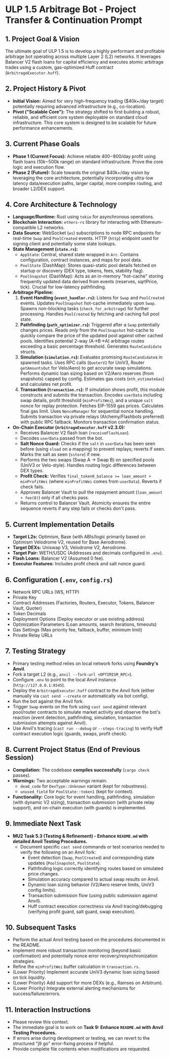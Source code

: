 # ULP 1.5 Arbitrage Bot - Project Transfer & Continuation Prompt

## 1. Project Goal & Vision

The ultimate goal of ULP 1.5 is to develop a highly performant and profitable arbitrage bot operating across multiple Layer 2 (L2) networks. It leverages Balancer V2 flash loans for capital efficiency and executes atomic arbitrage trades using a custom, gas-optimized Huff contract (`ArbitrageExecutor.huff`).

## 2. Project History & Pivot

*   **Initial Vision:** Aimed for very high-frequency trading ($40k+/day target) potentially requiring advanced infrastructure (e.g., co-location).
*   **Pivot ("Scalable Core"):** The strategy shifted to first building a robust, reliable, and efficient core system deployable on standard cloud infrastructure. This core system is designed to be scalable for future performance enhancements.

## 3. Current Phase Goals

*   **Phase 1 (Current Focus):** Achieve reliable $400-$800/day profit using flash loans ($10k-$500k range) on standard infrastructure. Prove the core logic and execution flow.
*   **Phase 2 (Future):** Scale towards the original $40k+/day vision by leveraging the core architecture, potentially incorporating ultra-low latency data/execution paths, larger capital, more complex routing, and broader L2/DEX support.

## 4. Core Architecture & Technology

*   **Language/Runtime:** Rust using `tokio` for asynchronous operations.
*   **Blockchain Interaction:** `ethers-rs` library for interacting with Ethereum-compatible L2 networks.
*   **Data Source:** WebSocket (`ws`) subscriptions to node RPC endpoints for real-time `Swap` and `PoolCreated` events. HTTP (`http`) endpoint used for signing client and potentially some state lookups.
*   **State Management (`state.rs`):**
    *   `AppState`: Central, shared state wrapped in `Arc`. Contains configuration, contract instances, and maps for pool data.
    *   `PoolState` (DashMap): Stores quasi-static pool details fetched on startup or discovery (DEX type, tokens, fees, stability flag).
    *   `PoolSnapshot` (DashMap): Acts as an in-memory "hot-cache" storing frequently updated data derived from events (reserves, sqrtPrice, tick). Crucial for low-latency pathfinding.
*   **Arbitrage Pipeline:**
    1.  **Event Handling (`event_handler.rs`):** Listens for `Swap` and `PoolCreated` events. Updates `PoolSnapshot` hot-cache immediately upon `Swap`. Spawns non-blocking tasks (`check_for_arbitrage`) for further processing. Handles `PoolCreated` by fetching and caching full pool state.
    2.  **Pathfinding (`path_optimizer.rs`):** Triggered after a `Swap` potentially changes prices. Reads *only* from the `PoolSnapshot` hot-cache to quickly compare the price of the updated pool against other cached pools. Identifies potential 2-way (A->B->A) arbitrage routes exceeding a basic percentage threshold. Generates `RouteCandidate` structs.
    3.  **Simulation (`simulation.rs`):** Evaluates promising `RouteCandidate`s in spawned tasks. Uses RPC calls (`QuoterV2` for UniV3, Router `getAmountsOut` for Velo/Aero) to get accurate swap simulations. Performs dynamic loan sizing based on V2/Aero reserves (from snapshots) capped by config. Estimates gas costs (`eth_estimateGas`) and calculates net profit.
    4.  **Transaction (`transaction.rs`):** If simulation shows profit, this module constructs and submits the transaction. Encodes `userData` including swap details, profit threshold (`minProfitWei`), and a unique `salt` nonce for replay protection. Fetches EIP-1559 gas prices. Calculates final gas limit. Uses `NonceManager` for sequential nonce handling. Submits transaction via private relays (Alchemy/Flashbots preferred) with public RPC fallback. Monitors transaction confirmation status.
*   **On-Chain Executor (`ArbitrageExecutor.huff` v2.3.0):**
    *   Receives Balancer V2 flash loan (`receiveFlashLoan`).
    *   Decodes `userData` passed from the bot.
    *   **Salt Nonce Guard:** Checks if the `salt` in `userData` has been seen before (using `sload` on a mapping) to prevent replays; reverts if seen. Marks the salt as seen (`sstore`) if new.
    *   Performs the two swaps (Swap A -> Swap B) on specified pools (UniV3 or Velo-style). Handles routing logic differences between DEX types.
    *   **Profit Check:** Verifies `final_token0_balance >= loan_amount + minProfitWei` (where `minProfitWei` comes from `userData`). Reverts if check fails.
    *   Approves Balancer Vault to pull the repayment amount (`loan_amount + fee(0)`) only if all checks pass.
    *   Returns control to Balancer Vault. Atomicity ensures the entire sequence reverts if any step fails or checks don't pass.

## 5. Current Implementation Details

*   **Target L2s:** Optimism, Base (with ABIs/logic primarily based on Optimism Velodrome V2, reused for Base Aerodrome).
*   **Target DEXs:** Uniswap V3, Velodrome V2, Aerodrome.
*   **Target Pair:** WETH/USDC (Addresses and decimals configured in `.env`).
*   **Flash Loans:** Balancer V2 (Assumed 0 fee).
*   **Executor Features:** Includes profit check and salt nonce guard.

## 6. Configuration (`.env`, `config.rs`)

*   Network RPC URLs (WS, HTTP)
*   Private Key
*   Contract Addresses (Factories, Routers, Executor, Tokens, Balancer Vault, Quoter)
*   Token Decimals
*   Deployment Options (Deploy executor or use existing address)
*   Optimization Parameters (Loan amounts, search iterations, timeouts)
*   Gas Settings (Max priority fee, fallback, buffer, minimum limit)
*   Private Relay URLs

## 7. Testing Strategy

*   Primary testing method relies on local network forks using **Foundry's Anvil**.
*   Fork a target L2 (e.g., `anvil --fork-url <OPTIMISM_RPC>`).
*   Configure `.env` to point to the local Anvil instance (`http://127.0.0.1:8545`).
*   Deploy the `ArbitrageExecutor.huff` contract to the Anvil fork (either manually via `cast send --create` or automatically via bot config).
*   Run the bot against the Anvil fork.
*   Trigger `Swap` events on the fork using `cast send` against relevant pool/router contracts to simulate market activity and observe the bot's reaction (event detection, pathfinding, simulation, transaction submission attempts against Anvil).
*   Use Anvil's tracing (`cast run --debug` or `--steps-tracing`) to verify Huff contract execution logic (guards, swaps, profit check).

## 8. Current Project Status (End of Previous Session)

*   **Compilation:** The codebase **compiles successfully** (`cargo check` passes).
*   **Warnings:** Two acceptable warnings remain:
    *   `dead_code` for `DexType::Unknown` variant (kept for robustness).
    *   `unused_field` for `PoolState::token1` (kept for context).
*   **Functionality:** Core logic for event handling, pathfinding, simulation (with dynamic V2 sizing), transaction submission (with private relay support), and on-chain execution (with guards) is implemented.

## 9. Immediate Next Task

*   **MU2 Task 5.3 (Testing & Refinement) - Enhance `README.md` with detailed Anvil Testing Procedures.**
    *   Document specific `cast send` commands or test scenarios needed to verify the following on an Anvil fork:
        *   Event detection (`Swap`, `PoolCreated`) and corresponding state updates (`PoolSnapshot`, `PoolState`).
        *   Pathfinding logic correctly identifying routes based on simulated price changes.
        *   Simulation accuracy compared to actual swap results on Anvil.
        *   Dynamic loan sizing behavior (V2/Aero reserve limits, UniV3 config limits).
        *   Transaction submission flow (using public submission against Anvil).
        *   Huff contract execution correctness via Anvil tracing/debugging (verifying profit guard, salt guard, swap execution).

## 10. Subsequent Tasks

*   Perform the actual Anvil testing based on the procedures documented in the README.
*   Implement more robust transaction monitoring (beyond basic confirmation) and potentially nonce error recovery/resynchronization strategies.
*   Refine the `minProfitWei` buffer calculation in `transaction.rs`.
*   (Lower Priority) Implement accurate UniV3 dynamic loan sizing based on tick liquidity.
*   (Lower Priority) Add support for more DEXs (e.g., Ramses on Arbitrum).
*   (Lower Priority) Integrate external alerting mechanisms for success/failure/errors.

## 11. Interaction Instructions

*   Please review this context.
*   The immediate goal is to work on **Task 9: Enhance `README.md` with Anvil Testing Procedures.**
*   If errors arise during development or testing, we can revert to the structured "j9 go" error-fixing process if helpful.
*   Provide complete file contents when modifications are requested.
